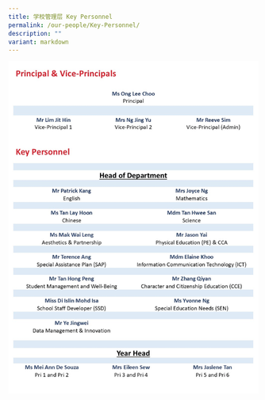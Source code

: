 ```yaml
---
title: 学校管理层 Key Personnel
permalink: /our-people/Key-Personnel/
description: ""
variant: markdown
---
```

![2025 KP List](/images/Our%20People/2025_KP_list.jpg)